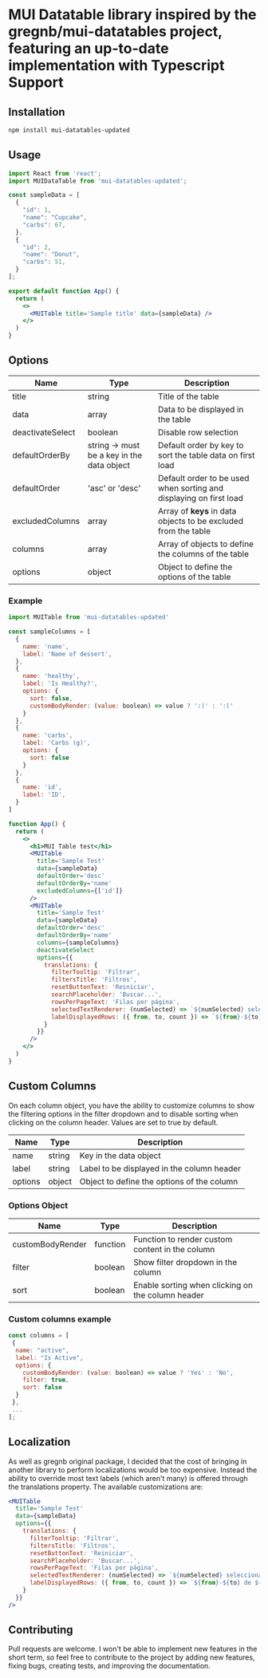 # MUI Datatable library inspired by the gregnb/mui-datatables project, featuring an up-to-date implementation with Typescript Support

## Installation

```bash
npm install mui-datatables-updated
```

## Usage

```jsx
import React from 'react';
import MUIDataTable from 'mui-datatables-updated';

const sampleData = [
  {
    "id": 1,
    "name": "Cupcake",
    "carbs": 67,
  },
  {
    "id": 2,
    "name": "Donut",
    "carbs": 51,
  }
];

export default function App() {
  return (
    <>
      <MUITable title='Sample title' data={sampleData} />
    </>
  )
}
```

## Options

| Name | Type | Description |
| --- | --- | --- |
| title | string | Title of the table |
| data | array | Data to be displayed in the table |
| deactivateSelect | boolean | Disable row selection |
| defaultOrderBy | string -> must be a key in the data object | Default order by key to sort the table data on first load |
| defaultOrder | 'asc' or 'desc' | Default order to be used when sorting and displaying on first load |
| excludedColumns | array | Array of **keys** in data objects to be excluded from the table |
| columns | array | Array of objects to define the columns of the table |
| options | object | Object to define the options of the table |

### Example

```jsx
import MUITable from 'mui-datatables-updated'

const sampleColumns = [
  {
    name: 'name',
    label: 'Name of dessert',
  },
  {
    name: 'healthy',
    label: 'Is Healthy?',
    options: {
      sort: false,
      customBodyRender: (value: boolean) => value ? ':)' : ':('
    }
  },
  {
    name: 'carbs',
    label: 'Carbs (g)',
    options: {
      sort: false
    }
  },
  {
    name: 'id',
    label: 'ID',
  }
]

function App() {
  return (
    <>
      <h1>MUI Table test</h1>
      <MUITable
        title='Sample Test'
        data={sampleData}
        defaultOrder='desc'
        defaultOrderBy='name'
        excludedColumns={['id']}
      />
      <MUITable
        title='Sample Test'
        data={sampleData}
        defaultOrder='desc'
        defaultOrderBy='name'
        columns={sampleColumns}
        deactivateSelect
        options={{
          translations: {
            filterTooltip: 'Filtrar',
            filtersTitle: 'Filtros',
            resetButtonText: 'Reiniciar',
            searchPlaceholder: 'Buscar...',
            rowsPerPageText: 'Filas por página',
            selectedTextRenderer: (numSelected) => `${numSelected} seleccionado/s`,
            labelDisplayedRows: ({ from, to, count }) => `${from}-${to} de ${count}`,
          }
        }}
      />
    </>
  )
}
```

## Custom Columns

On each column object, you have the ability to customize columns to show the filtering options in the filter dropdown and to disable sorting when clicking on the column header. Values are set to true by default.

| Name | Type | Description |
| --- | --- | --- |
| name | string | Key in the data object |
| label | string | Label to be displayed in the column header |
| options | object | Object to define the options of the column |

### Options Object

| Name | Type | Description |
| --- | --- | --- |
| customBodyRender | function | Function to render custom content in the column |
| filter | boolean | Show filter dropdown in the column |
| sort | boolean | Enable sorting when clicking on the column header |

### Custom columns example

```jsx
const columns = [
 {
  name: "active",
  label: "Is Active",
  options: {
    customBodyRender: (value: boolean) => value ? 'Yes' : 'No',
    filter: true,
    sort: false
  }
 },
 ...
];
```

## Localization

As well as gregnb original package, I decided that the cost of bringing in another library to perform localizations would be too expensive. Instead the ability to override most text labels (which aren't many) is offered through the translations property. The available customizations are:

```jsx
<MUITable
  title='Sample Test'
  data={sampleData}
  options={{
    translations: {
      filterTooltip: 'Filtrar',
      filtersTitle: 'Filtros',
      resetButtonText: 'Reiniciar',
      searchPlaceholder: 'Buscar...',
      rowsPerPageText: 'Filas por página',
      selectedTextRenderer: (numSelected) => `${numSelected} seleccionado/s`,
      labelDisplayedRows: ({ from, to, count }) => `${from}-${to} de ${count}`,
    }
  }}
/>
```

## Contributing

Pull requests are welcome. I won't be able to implement new features in the short term, so feel free to contribute to the project by adding new features, fixing bugs, creating tests, and improving the documentation.
